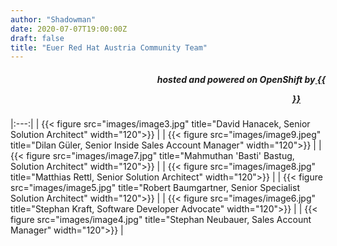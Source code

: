 ```yaml
---
author: "Shadowman"
date: 2020-07-07T19:00:00Z
draft: false
title: "Euer Red Hat Austria Community Team"
---
```

 
<div style="text-align:right;">
<h5> hosted and powered on OpenShift by<a href="https://marketplace.cancom.at/en-US/home"> {{<figure src="images/CANCOM_Logo_Rot_sRGB.svg" width="100">}}</a> </h5>
</div>
 
|:---:| 
| {{< figure src="images/image3.jpg" title="David Hanacek, Senior Solution Architect" width="120">}} |
| {{< figure src="images/image9.jpeg" title="Dilan Güler, Senior Inside Sales Account Manager" width="120">}} |
| {{< figure src="images/image7.jpg" title="Mahmuthan 'Basti' Bastug, Solution Architect" width="120">}} |
| {{< figure src="images/image8.jpg" title="Matthias Rettl, Senior Solution Architect" width="120">}} |
| {{< figure src="images/image5.jpg" title="Robert Baumgartner, Senior Specialist Solution Architect" width="120">}} |
| {{< figure src="images/image6.jpg" title="Stephan Kraft, Software Developer Advocate" width="120">}} |
| {{< figure src="images/image4.jpg" title="Stephan Neubauer, Sales Account Manager" width="120">}} |
